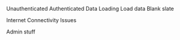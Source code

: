 Unauthenticated
Authenticated
Data Loading
Load data
Blank slate

Internet Connectivity Issues

Admin stuff
